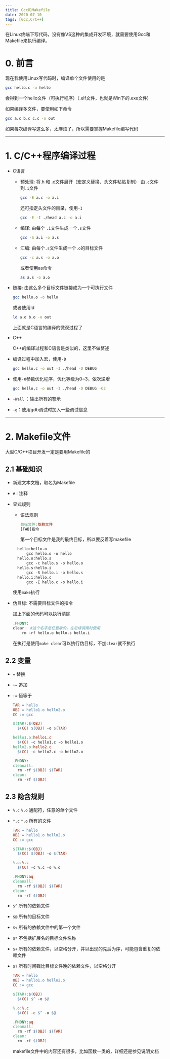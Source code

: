 ```yaml
---
title: Gcc和Makefile
date: 2020-07-10
tags: [Gcc,C/C++]
---
```


在Linux终端下写代码，没有像VS这种的集成开发环境，就需要使用Gcc和Makefile来执行编译。

<!--more-->

# 0. 前言

现在我使用Linux写代码时，编译单个文件使用的是

```bash
gcc hello.c -o hello
```

会得到一个hello文件（可执行程序）（.elf文件，也就是Win下的.exe文件)

如果编译多文件，要使用如下命令

```bash
gcc a.c b.c c.c -o out
```

如果每次编译写这么多，太麻烦了，所以需要掌握Makefile编写代码

---

# 1. C/C++程序编译过程

- C语言

  - 预处理: 将.h 和 .c文件展开（宏定义替换、头文件粘贴复制） 由`.c`文件到`.i`文件

    ```bash
    gcc -E a.c -o a.i
    ```

    还可指定头文件的目录，使用`-I`

    ```bash
    gcc -E -I ./head a.c -o a.i
    ```

  - 编译: 由每个 `.i`文件生成一个`.s`文件

    ```bash
    gcc -S a.i -o a.s
    ```

  - 汇编: 由每个`.s`文件生成一个`.o`的目标文件

    ```bash
    gcc -c a.s -o a.o
    ```

    或者使用as命令

    ```bash
    as a.s -o a.o
    ```
  
- 链接: 由这么多个目标文件链接成为一个可执行文件
  
    ```bash
    gcc hello.o -o hello
    ```
  
    或者使用ld
  
    ```bash
    ld a.o b.o -o out
    ```
  
  上面就是C语言的编译的微观过程了
  
- C++

  C++的编译过程和C语言是类似的，这里不做赘述
  
- 编译过程中加入宏，使用`-D`

    ```bash
    gcc hello.c -o out -I ./head -D DEBUG
    ```

- 使用`-O`参数优化程序，优化等级为0~3，依次递增

    ```bash
    gcc hello,c -o out -I ./head -D DEBUG -O2
    ```

- `-Wall` ：输出所有的警示

- `-g`：使用gdb调试时加入一些调试信息

---

# 2. Makefile文件

大型C/C++项目开发一定是要用Makefile的

## 2.1 基础知识

- 新建文本文档，取名为Makefile

- `#` : 注释

- 显式规则

  - 语法规则

    ```makefile
    目标文件:依赖文件
    [TAB]指令
    ```
    第一个目标文件是我的最终目标，所以要反着写makefile

  
  ````makefile
    hello:hello.o
    	gcc hello.o -o hello
    hello.o:hello.s
    	gcc -c hello.s -o hello.o
    hello.s:hello.i
    	gcc -S hello.i -o hello.s
    hello.i:hello.c
    	gcc -E hello.c -o hello.i
  ````
  
  使用`make`执行
  
- 伪目标: 不需要目标文件的指令
  
    加上下面的代码可以执行清除
  
    ```makefile
    .PHONY:
    clear： #这个名字是任意取的，在后续调用时使用
    	rm -rf hello.o hello.s hello.i
    ```
  
    在执行是使用`make clear`可以执行伪目标，不加`clear`就不执行

## 2.2 变量

- `=` 替换

- `+=` 追加

- `:=` 恒等于

  ```makefile
  TAR = hello
  OBJ = hello1.o hello2.o
  CC := gcc
  
  $(TAR):$(OBJ)
  	$(CC) $(OBJ) -o $(TAR)
  
  hello1.o:hello1.c
  	$(CC) -c hello1.c -o hello1.o
  hello2.o:hello2.c
  	$(CC) -c hello2.c -o hello2.o
  
  .PHONY:
  cleanall:
  	rm -rf $(OBJ) $(TAR)
  clean:
  	rm -rf $(OBJ)
  ```

## 2.3 隐含规则

- `%.c` `%.o` 通配符，任意的单个文件

- `*.c` `*.o` 所有的文件

  ```makefile
  TAR = hello
  OBJ = hello1.o hello2.o
  CC := gcc
  
  $(TAR):$(OBJ)
  	$(CC) $(OBJ) -o $(TAR)
  
  %.o:%.c
  	$(CC) -c %.c -o %.o
  
  .PHONY:aq
  cleanall:
  	rm -rf $(OBJ) $(TAR)
  clean:
  	rm -rf $(OBJ)
  ```

- `$^` 所有的依赖文件

- `$@` 所有的目标文件

- `$<` 所有的依赖文件中的第一个文件

- `$*` 不包括扩展名的目标文件名称

- `$+` 所有的依赖文件，以空格分开，并以出现的先后为序，可能包含重复的依赖文件

- `$?` 所有时间戳比目标文件晚的依赖文件，以空格分开

  ```makefile
  TAR = hello
  OBJ = hello1.o hello2.o
  CC := gcc
  
  $(TAR):$(OBJ)
  	$(CC) $^ -o $@
  
  %.o:%.c
  	$(CC) -c $^ -o $@
  
  .PHONY:aq
  cleanall:
  	rm -rf $(OBJ) $(TAR)
  clean:
  	rm -rf $(OBJ)
  ```

  makefile文件中的内容还有很多，比如函数一类的，详细还是参见说明文档
